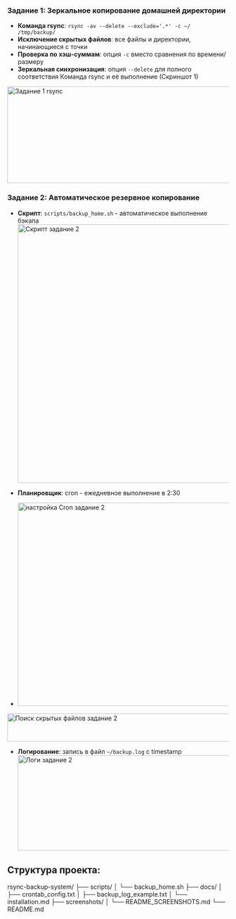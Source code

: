 ### Задание 1: Зеркальное копирование домашней директории
- **Команда rsync**: `rsync -av --delete --exclude='.*' -c ~/ /tmp/backup/`
- **Исключение скрытых файлов**: все файлы и директории, начинающиеся с точки
- **Проверка по хэш-суммам**: опция `-c` вместо сравнения по времени/размеру
- **Зеркальная синхронизация**: опция `--delete` для полного соответствия
  Команда rsync и её выполнение (Скриншот 1)
<img width="797" height="220" alt="Задание 1 rsync" src="https://github.com/user-attachments/assets/4169b8eb-882f-49f7-b7c0-c31e712bbff0" />

### Задание 2: Автоматическое резервное копирование
- **Скрипт**: `scripts/backup_home.sh` - автоматическое выполнение бэкапа
  <img width="808" height="589" alt="Скрипт задание 2" src="https://github.com/user-attachments/assets/b8880df9-01de-497e-9eaa-d651953dd4c3" />
  
- **Планировщик**: cron - ежедневное выполнение в 2:30
- 
  <img width="575" height="463" alt="настройка Cron задание 2" src="https://github.com/user-attachments/assets/032a6f5e-9c66-43df-ad96-bb7f7eaa4dba" />
  
<img width="827" height="64" alt="Поиск скрытых файлов задание 2" src="https://github.com/user-attachments/assets/59a82ac6-dbc3-4218-a1d1-414010278a8b" />

- **Логирование**: запись в файл `~/backup.log` с timestamp
  <img width="722" height="217" alt="Логи задание 2" src="https://github.com/user-attachments/assets/3477fa1b-6ff3-42b8-9fe4-0db0fa20a055" />


## Структура проекта:
rsync-backup-system/
├── scripts/
│ └── backup_home.sh
├── docs/
│ ├── crontab_config.txt
│ ├── backup_log_example.txt
│ └── installation.md
├── screenshots/
│ └── README_SCREENSHOTS.md
└── README.md
